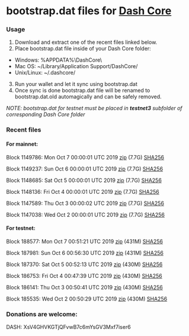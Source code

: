 # bootstrap.dat files for [Dash Core](https://www.dash.org)

### Usage

1. Download and extract one of the recent files linked below.
2. Place bootstrap.dat file inside of your Dash Core folder:
 - Windows: %APPDATA%\DashCore\
 - Mac OS: ~/Library/Application Support/DashCore/
 - Unix/Linux: ~/.dashcore/
3. Run your wallet and let it sync using bootstrap.dat
4. Once sync is done bootstrap.dat file will be renamed to bootstrap.dat.old automagically and can be safely removed.

_NOTE: bootstrap.dat for testnet must be placed in **testnet3** subfolder of corresponding Dash Core folder_

### Recent files

#### For mainnet:

Block 1149786: Mon Oct  7 00:00:01 UTC 2019 [zip](https://dash-bootstrap.ams3.digitaloceanspaces.com/mainnet/2019-10-07/bootstrap.dat.zip) (7.7G) [SHA256](https://dash-bootstrap.ams3.digitaloceanspaces.com/mainnet/2019-10-07/sha256.txt)

Block 1149237: Sun Oct  6 00:00:01 UTC 2019 [zip](https://dash-bootstrap.ams3.digitaloceanspaces.com/mainnet/2019-10-06/bootstrap.dat.zip) (7.7G) [SHA256](https://dash-bootstrap.ams3.digitaloceanspaces.com/mainnet/2019-10-06/sha256.txt)

Block 1148685: Sat Oct  5 00:00:01 UTC 2019 [zip](https://dash-bootstrap.ams3.digitaloceanspaces.com/mainnet/2019-10-05/bootstrap.dat.zip) (7.7G) [SHA256](https://dash-bootstrap.ams3.digitaloceanspaces.com/mainnet/2019-10-05/sha256.txt)

Block 1148136: Fri Oct  4 00:00:01 UTC 2019 [zip](https://dash-bootstrap.ams3.digitaloceanspaces.com/mainnet/2019-10-04/bootstrap.dat.zip) (7.7G) [SHA256](https://dash-bootstrap.ams3.digitaloceanspaces.com/mainnet/2019-10-04/sha256.txt)

Block 1147589: Thu Oct  3 00:00:02 UTC 2019 [zip](https://dash-bootstrap.ams3.digitaloceanspaces.com/mainnet/2019-10-03/bootstrap.dat.zip) (7.7G) [SHA256](https://dash-bootstrap.ams3.digitaloceanspaces.com/mainnet/2019-10-03/sha256.txt)

Block 1147038: Wed Oct  2 00:00:01 UTC 2019 [zip](https://dash-bootstrap.ams3.digitaloceanspaces.com/mainnet/2019-10-02/bootstrap.dat.zip) (7.7G) [SHA256](https://dash-bootstrap.ams3.digitaloceanspaces.com/mainnet/2019-10-02/sha256.txt)


#### For testnet:

Block 188577: Mon Oct  7 00:51:21 UTC 2019 [zip](https://dash-bootstrap.ams3.digitaloceanspaces.com/testnet/2019-10-07/bootstrap.dat.zip) (431M) [SHA256](https://dash-bootstrap.ams3.digitaloceanspaces.com/testnet/2019-10-07/sha256.txt)

Block 187981: Sun Oct  6 00:56:30 UTC 2019 [zip](https://dash-bootstrap.ams3.digitaloceanspaces.com/testnet/2019-10-06/bootstrap.dat.zip) (431M) [SHA256](https://dash-bootstrap.ams3.digitaloceanspaces.com/testnet/2019-10-06/sha256.txt)

Block 187370: Sat Oct  5 00:52:13 UTC 2019 [zip](https://dash-bootstrap.ams3.digitaloceanspaces.com/testnet/2019-10-05/bootstrap.dat.zip) (430M) [SHA256](https://dash-bootstrap.ams3.digitaloceanspaces.com/testnet/2019-10-05/sha256.txt)

Block 186753: Fri Oct  4 00:47:39 UTC 2019 [zip](https://dash-bootstrap.ams3.digitaloceanspaces.com/testnet/2019-10-04/bootstrap.dat.zip) (430M) [SHA256](https://dash-bootstrap.ams3.digitaloceanspaces.com/testnet/2019-10-04/sha256.txt)

Block 186141: Thu Oct  3 00:50:41 UTC 2019 [zip](https://dash-bootstrap.ams3.digitaloceanspaces.com/testnet/2019-10-03/bootstrap.dat.zip) (430M) [SHA256](https://dash-bootstrap.ams3.digitaloceanspaces.com/testnet/2019-10-03/sha256.txt)

Block 185535: Wed Oct  2 00:50:29 UTC 2019 [zip](https://dash-bootstrap.ams3.digitaloceanspaces.com/testnet/2019-10-02/bootstrap.dat.zip) (430M) [SHA256](https://dash-bootstrap.ams3.digitaloceanspaces.com/testnet/2019-10-02/sha256.txt)


### Donations are welcome:

DASH: XsV4GHVKGTjQFvwB7c6mYsGV3Mxf7iser6
